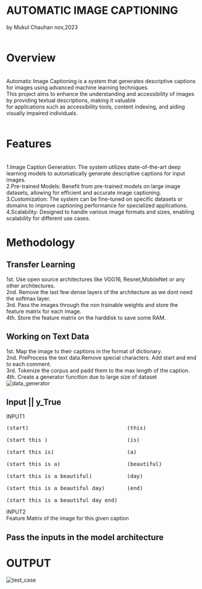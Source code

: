 # AUTOMATIC IMAGE CAPTIONING
by Mukul Chauhan nov,2023
</br>
</br>
 # Overview
</br>
Automatic Image Captioning is a system that generates descriptive captions for images using advanced machine learning techniques. 
</br>
This project aims to enhance the understanding and accessibility of images by providing textual descriptions, making it valuable 
</br>
for applications such as accessibility tools, content indexing, and aiding visually impaired individuals.
</br>
</br>

# Features
</br>
1.Image Caption Generation: The system utilizes state-of-the-art deep learning models to automatically generate descriptive captions for input images.
</br>
2.Pre-trained Models: Benefit from pre-trained models on large image datasets, allowing for efficient and accurate image captioning.
</br>
3.Customization: The system can be fine-tuned on specific datasets or domains to improve captioning performance for specialized applications.
</br>
4.Scalability: Designed to handle various image formats and sizes, enabling scalability for different use cases.

# Methodology
## Transfer Learning
1st. Use open source architectures like VGG16, Resnet,MobileNet or any other architectures.<br>
2nd. Remove the last few dense layers of the architecture as we dont need the softmax layer.<br>
3rd. Pass the images through the non trainable weights and store the feature matrix for each image.<br>
4th. Store the feature matrix on the harddisk to save some RAM.

## Working on Text Data
1st. Map the image to their captions in the format of dictionary.<br>
2nd. PreProcess the text data.Remove special characters. Add start and end to each comment.<br>
3rd. Tokenize the corpus and padd them to the max length of the caption.<br>
4th. Create a generator funcition due to large size of dataset<br>
![data_generator](https://github.com/chauhan-mukul/Automatic_image_captioning/assets/143337342/3697606f-58b4-41cd-b50b-bc4ad5f0122a)


## Input           ||               y_True
INPUT1
<pre>
(start)                               (this)<br>
(start this )                         (is)<br>
(start this is)                       (a)<br>
(start this is a)                     (beautiful)<br>
(start this is a beautiful)           (day)<br>
(start this is a beautiful day)       (end)<br>
(start this is a beautiful day end)
</pre>

INPUT2<br>
Feature Matrix of the image for this given caption


## Pass the inputs in the model architecture
# OUTPUT
![test_case](https://github.com/chauhan-mukul/Automatic_image_captioning/assets/143337342/46032324-3dd5-4353-a1bf-3240f77757b7)
